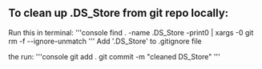 ## To clean up .DS_Store from git repo locally:
Run this in terminal:
'''console
find . -name .DS_Store -print0 | xargs -0 git rm -f --ignore-unmatch
'''
Add '.DS_Store' to .gitignore file

the run:
'''console
git add .
git commit -m "cleaned DS_Store"
'''
